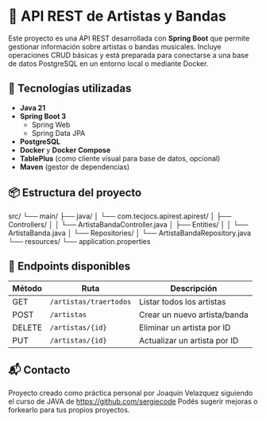 # 🎵 API REST de Artistas y Bandas

Este proyecto es una API REST desarrollada con **Spring Boot** que permite gestionar información sobre artistas o bandas musicales. Incluye operaciones CRUD básicas y está preparada para conectarse a una base de datos PostgreSQL en un entorno local o mediante Docker.

## 🚀 Tecnologías utilizadas

- **Java 21**
- **Spring Boot 3**
  - Spring Web
  - Spring Data JPA
- **PostgreSQL**
- **Docker** y **Docker Compose**
- **TablePlus** (como cliente visual para base de datos, opcional)
- **Maven** (gestor de dependencias)

## 📦 Estructura del proyecto

src/
└── main/
├── java/
│ └── com.tecjocs.apirest.apirest/
│ ├── Controllers/
│ │ └── ArtistaBandaController.java
│ ├── Entities/
│ │ └── ArtistaBanda.java
│ └── Repositories/
│ └── ArtistaBandaRepository.java
└── resources/
└── application.properties

## 📡 Endpoints disponibles

| Método | Ruta                   | Descripción                  |
| ------ | ---------------------- | ---------------------------- |
| GET    | `/artistas/traertodos` | Listar todos los artistas    |
| POST   | `/artistas`            | Crear un nuevo artista/banda |
| DELETE | `/artistas/{id}`       | Eliminar un artista por ID   |
| PUT    | `/artistas/{id}`       | Actualizar un artista por ID |

## 📬 Contacto
Proyecto creado como práctica personal por Joaquin Velazquez siguiendo el curso de JAVA de https://github.com/sergiecode
Podés sugerir mejoras o forkearlo para tus propios proyectos.


